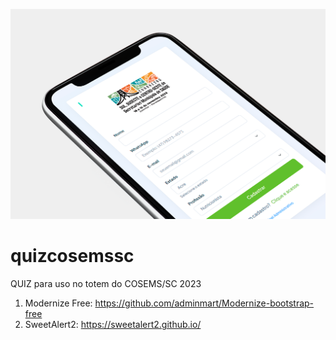 ![alt text](https://github.com/moraiscode/quizcosemssc/blob/main/Print%201.png)

# quizcosemssc
QUIZ para uso no totem do COSEMS/SC 2023

1. Modernize Free: https://github.com/adminmart/Modernize-bootstrap-free
2. SweetAlert2: https://sweetalert2.github.io/
